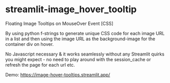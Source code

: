 # streamlit-image_hover_tooltip
 Floating Image Tooltips on MouseOver Event [CSS]

By using python f-strings to generate unique CSS code for each image URL in a list and then using the image URL as the background-image for the container div on hover.

No Javascript necessary & it works seamlessly without any Streamlit quirks you might expect - no need to play around with the session_cache or refresh the page for each url etc.



Demo: https://image-hover-tooltips.streamlit.app/
